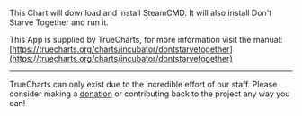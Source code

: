This Chart will download and install SteamCMD. It will also install Don't Starve Together and run it.

This App is supplied by TrueCharts, for more information visit the manual: [https://truecharts.org/charts/incubator/dontstarvetogether](https://truecharts.org/charts/incubator/dontstarvetogether)

---

TrueCharts can only exist due to the incredible effort of our staff.
Please consider making a [donation](https://truecharts.org/about/sponsor) or contributing back to the project any way you can!
